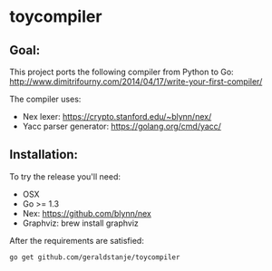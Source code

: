 # toycompiler

## Goal:

This project ports the following compiler from Python to Go:
http://www.dimitrifourny.com/2014/04/17/write-your-first-compiler/

The compiler uses:

- Nex lexer: https://crypto.stanford.edu/~blynn/nex/
- Yacc parser generator: https://golang.org/cmd/yacc/

## Installation:

To try the release you'll need:

  * OSX
  * Go >= 1.3
  * Nex: https://github.com/blynn/nex
  * Graphviz: brew install graphviz

  After the requirements are satisfied:

    go get github.com/geraldstanje/toycompiler